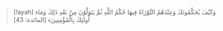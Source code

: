 > [!ayah]
﴿وَكَيْفَ يُحَكِّمُونَكَ وَعِنْدَهُمُ التَّوْرَاةُ فِيهَا حُكْمُ اللَّهِ ثُمَّ يَتَوَلَّوْنَ مِنْ بَعْدِ ذَلِكَ وَمَا أُولَئِكَ بِالْمُؤْمِنِينَ﴾ [المائدة: 43]
